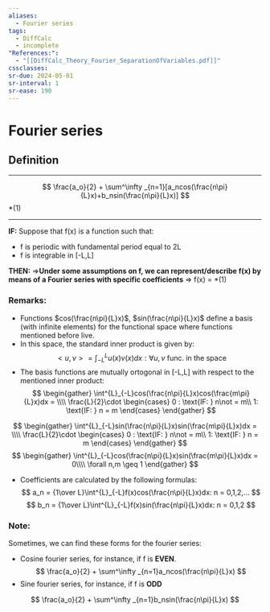 ```yaml
---
aliases:
  - Fourier series
tags:
  - DiffCalc
  - incomplete
"References:":
  - "[[DiffCalc_Theory_Fourier_SeparationOfVariables.pdf]]"
cssclasses: 
sr-due: 2024-05-01
sr-interval: 1
sr-ease: 190
---
```


# Fourier series
## Definition
***
$$
\frac{a_o}{2} + \sum^\infty _{n=1}[a_ncos(\frac{n\pi}{L}x)+b_nsin(\frac{n\pi}{L}x)]
$$ *(1)
***

**IF:**
Suppose that f(x) is a function such that:
+ f is periodic with fundamental period equal to 2L
+ f is integrable in [-L,L]

**THEN:**
$\Rightarrow$**Under some assumptions on f, we can represent/describe f(x) by means of a Fourier series with specific coefficients** 
$\Rightarrow$ f(x) = *(1)

### Remarks:
+ Functions $cos(\frac{n\pi}{L}x)$, $sin(\frac{n\pi}{L}x)$ define a basis (with infinite elements) for the functional space where functions mentioned before live.
+ In this space, the standard inner product is given by:
$$
<u,v> = \int^{L}_{-L}u(x)v(x)dx: \forall u,v \text{ func. in the space}
$$
+ The basis functions are mutually ortogonal in [-L,L] with respect to the mentioned inner product:
$$
\begin{gather}
\int^{L}_{-L}cos(\frac{n\pi}{L}x)cos(\frac{m\pi}{L}x)dx = \\\\
\frac{L}{2}\cdot 
\begin{cases}
0 : \text{IF: } n\not = m\\
1: \text{IF: } n = m
\end{cases}
\end{gather}
$$


$$
\begin{gather}
\int^{L}_{-L}sin(\frac{n\pi}{L}x)sin(\frac{m\pi}{L}x)dx = \\\\
\frac{L}{2}\cdot 
\begin{cases}
0 : \text{IF: } n\not = m\\
1: \text{IF: } n = m
\end{cases}
\end{gather}
$$
$$
\begin{gather}
\int^{L}_{-L}cos(\frac{n\pi}{L}x)sin(\frac{m\pi}{L}x)dx = 0\\\\
\forall n,m \geq 1
\end{gather}
$$
+ Coefficients are calculated by the following formulas: 
$$
a_n = {1\over L}\int^{L}_{-L}f(x)cos(\frac{n\pi}{L}x)dx: n = 0,1,2,...
$$
$$
b_n = {1\over L}\int^{L}_{-L}f(x)sin(\frac{n\pi}{L}x)dx: n = 0,1,2
$$

### Note:
Sometimes, we can find these forms for the fourier series:
+ Cosine fourier series, for instance, if f is **EVEN**.
$$
\frac{a_o}{2} + \sum^\infty _{n=1}a_ncos(\frac{n\pi}{L}x)
$$
+ Sine fourier series, for instance, if f is **ODD**

$$
\frac{a_o}{2} + \sum^\infty _{n=1}b_nsin(\frac{n\pi}{L}x)
$$




